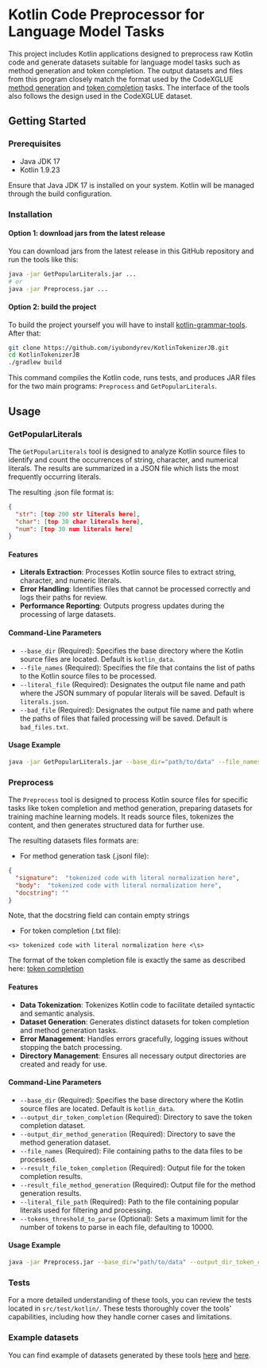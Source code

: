 
# Kotlin Code Preprocessor for Language Model Tasks

This project includes Kotlin applications designed to preprocess raw Kotlin code and generate datasets suitable for language model tasks such as method generation and token completion. The output datasets and files from this program closely match the format used by the CodeXGLUE [method generation](https://github.com/microsoft/CodeXGLUE/tree/main/Code-Code/Method-Generation) and [token completion](https://github.com/microsoft/CodeXGLUE/tree/main/Code-Code/CodeCompletion-token) tasks.
The interface of the tools also follows the design used in the CodeXGLUE dataset.

## Getting Started

### Prerequisites

- Java JDK 17
- Kotlin 1.9.23

Ensure that Java JDK 17 is installed on your system. Kotlin will be managed through the build configuration.

### Installation

#### Option 1: download jars from the latest release

You can download jars from the latest release in this GitHub repository and run the tools like this:

```bash
java -jar GetPopularLiterals.jar ...
# or
java -jar Preprocess.jar ...
```

#### Option 2: build the project

To build the project yourself you will have to install [kotlin-grammar-tools](https://github.com/Kotlin/grammar-tools). After that:

```bash
git clone https://github.com/iyubondyrev/KotlinTokenizerJB.git
cd KotlinTokenizerJB
./gradlew build
```

This command compiles the Kotlin code, runs tests, and produces JAR files for the two main programs: `Preprocess` and `GetPopularLiterals`.



## Usage

### GetPopularLiterals

The `GetPopularLiterals` tool is designed to analyze Kotlin source files to identify and count the occurrences of string, character, and numerical literals. The results are summarized in a JSON file which lists the most frequently occurring literals.

The resulting .json file format is:

```json
{
  "str": [top 200 str literals here],
  "char": [top 30 char literals here],
  "num": [top 30 num literals here]
}
```

#### Features

- **Literals Extraction**: Processes Kotlin source files to extract string, character, and numeric literals.
- **Error Handling**: Identifies files that cannot be processed correctly and logs their paths for review.
- **Performance Reporting**: Outputs progress updates during the processing of large datasets.

#### Command-Line Parameters

- `--base_dir` (Required): Specifies the base directory where the Kotlin source files are located. Default is `kotlin_data`.
- `--file_names` (Required): Specifies the file that contains the list of paths to the Kotlin source files to be processed.
- `--literal_file` (Required): Designates the output file name and path where the JSON summary of popular literals will be saved. Default is `literals.json`.
- `--bad_file` (Required): Designates the output file name and path where the paths of files that failed processing will be saved. Default is `bad_files.txt`.

#### Usage Example

```bash
java -jar GetPopularLiterals.jar --base_dir="path/to/data" --file_names="file_list.txt" --literal_file="output_literals.json" --bad_file="failed_files.txt"
```



### Preprocess

The `Preprocess` tool is designed to process Kotlin source files for specific tasks like token completion and method generation, preparing datasets for training machine learning models. It reads source files, tokenizes the content, and then generates structured data for further use.

The resulting datasets files formats are:

* For method generation task (.jsonl file):

```json lines
{
  "signature":  "tokenized code with literal normalization here",
  "body":  "tokenized code with literal normalization here",
  "docstring": ""
}
```
Note, that the docstring field can contain empty strings

* For token completion (.txt file):

```text
<s> tokenized code with literal normalization here <\s>
```

The format of the token completion file is exactly the same as described here: [token completion](https://github.com/microsoft/CodeXGLUE/tree/main/Code-Code/CodeCompletion-token)

#### Features

- **Data Tokenization**: Tokenizes Kotlin code to facilitate detailed syntactic and semantic analysis.
- **Dataset Generation**: Generates distinct datasets for token completion and method generation tasks.
- **Error Management**: Handles errors gracefully, logging issues without stopping the batch processing.
- **Directory Management**: Ensures all necessary output directories are created and ready for use.

#### Command-Line Parameters

- `--base_dir` (Required): Specifies the base directory where the Kotlin source files are located. Default is `kotlin_data`.
- `--output_dir_token_completion` (Required): Directory to save the token completion dataset.
- `--output_dir_method_generation` (Required): Directory to save the method generation dataset.
- `--file_names` (Required): File containing paths to the data files to be processed.
- `--result_file_token_completion` (Required): Output file for the token completion results.
- `--result_file_method_generation` (Required): Output file for the method generation results.
- `--literal_file_path` (Required): Path to the file containing popular literals used for filtering and processing.
- `--tokens_threshold_to_parse` (Optional): Sets a maximum limit for the number of tokens to parse in each file, defaulting to 10000.

#### Usage Example

```bash
java -jar Preprocess.jar --base_dir="path/to/data" --output_dir_token_completion="token_completion" --output_dir_method_generation="method_generation" --file_names="list_of_files.txt" --result_file_token_completion="completion_results.txt" --result_file_method_generation="generation_results.json" --literal_file_path="popular_literals.json" --tokens_threshold_to_parse=5000
```

### Tests

For a more detailed understanding of these tools, you can review the tests located in `src/test/kotlin/`. These tests thoroughly cover the tools' capabilities, including how they handle corner cases and limitations.
### Example datasets

You can find example of datasets generated by these tools [here](https://huggingface.co/iyubondyrev/token_completion_kotlin/tree/main) and [here](https://huggingface.co/iyubondyrev/method_generation_kotlin/tree/main).



